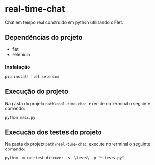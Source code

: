 # real-time-chat
Chat em tempo real construído em python utilizando o Flet.

## Dependências do projeto

- flet
- selenium

### Instalação

```
pip install flet selenium
```

## Execução do projeto

Na pasta do projeto `path\real-time-chat`, execute no terminal o seguinte comando:

```
python main.py
```

## Execução dos testes do projeto

Na pasta do projeto `path\real-time-chat`, execute no terminal o seguinte comando:

```
python -m unittest discover -s .\tests\ -p "*_tests.py"
```